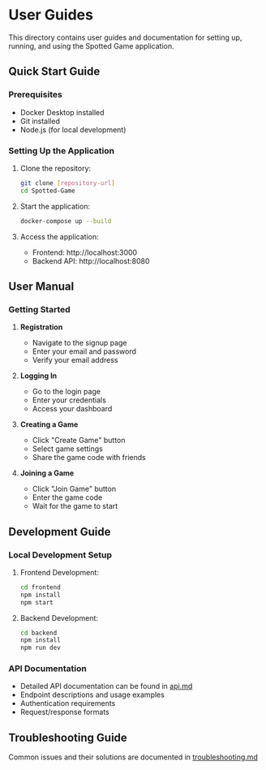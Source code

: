 # User Guides

This directory contains user guides and documentation for setting up, running, and using the Spotted Game application.

## Quick Start Guide

### Prerequisites
- Docker Desktop installed
- Git installed
- Node.js (for local development)

### Setting Up the Application

1. Clone the repository:
   ```bash
   git clone [repository-url]
   cd Spotted-Game
   ```

2. Start the application:
   ```bash
   docker-compose up --build
   ```

3. Access the application:
   - Frontend: http://localhost:3000
   - Backend API: http://localhost:8080

## User Manual

### Getting Started
1. **Registration**
   - Navigate to the signup page
   - Enter your email and password
   - Verify your email address

2. **Logging In**
   - Go to the login page
   - Enter your credentials
   - Access your dashboard

3. **Creating a Game**
   - Click "Create Game" button
   - Select game settings
   - Share the game code with friends

4. **Joining a Game**
   - Click "Join Game" button
   - Enter the game code
   - Wait for the game to start

## Development Guide

### Local Development Setup
1. Frontend Development:
   ```bash
   cd frontend
   npm install
   npm start
   ```

2. Backend Development:
   ```bash
   cd backend
   npm install
   npm run dev
   ```

### API Documentation
- Detailed API documentation can be found in [api.md](../../api.md)
- Endpoint descriptions and usage examples
- Authentication requirements
- Request/response formats

## Troubleshooting Guide
Common issues and their solutions are documented in [troubleshooting.md](./troubleshooting.md) 